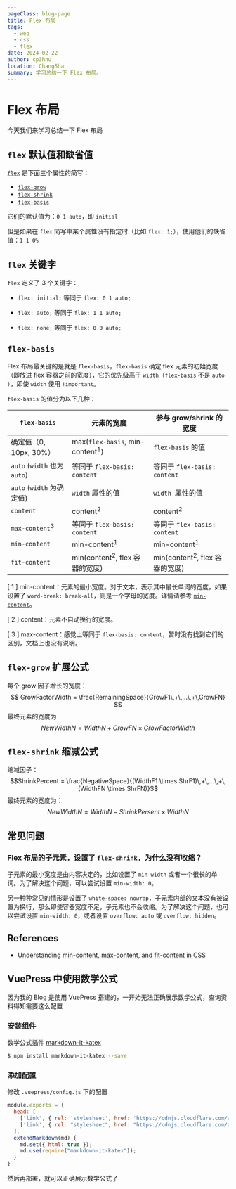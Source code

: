 ```yaml
---
pageClass: blog-page
title: Flex 布局
tags:
  - web
  - css
  - flex
date: 2024-02-22
author: cp3hnu
location: ChangSha
summary: 学习总结一下 Flex 布局。
---
```


# Flex 布局

今天我们来学习总结一下 Flex 布局

## `flex` 默认值和缺省值

[`flex`](https://developer.mozilla.org/en-US/docs/Web/CSS/flex) 是下面三个属性的简写：

- [`flex-grow`](https://developer.mozilla.org/en-US/docs/Web/CSS/flex-grow)
- [`flex-shrink`](https://developer.mozilla.org/en-US/docs/Web/CSS/flex-shrink)
- [`flex-basis`](https://developer.mozilla.org/en-US/docs/Web/CSS/flex-basis)

它们的默认值为：`0 1 auto`，即 `initial`

但是如果在 `flex` 简写中某个属性没有指定时（比如 `flex: 1;`），使用他们的缺省值：`1 1 0%`

## `flex` 关键字

`flex` 定义了 3 个关键字：

- `flex: initial;` 等同于 `flex: 0 1 auto;`

- `flex: auto;` 等同于 `flex: 1 1 auto;`

- `flex: none;` 等同于 `flex: 0 0 auto;`

## `flex-basis`

Flex 布局最关键的是就是 `flex-basis`，`flex-basis` 确定 flex 元素的初始宽度（即放进 flex 容器之前的宽度），它的优先级高于 `width`（`flex-basis` 不是 `auto` ），即使  `width` 使用 `!important`。

`flex-basis` 的值分为以下几种：

| `flex-basis`                 | 元素的宽度                                 | 参与 grow/shrink 的宽度                   |
| ---------------------------- | ------------------------------------------ | ----------------------------------------- |
| 确定值（0, 10px, 30%）       | max(`flex-basis`, min-content<sup>1</sup>) | `flex-basis` 的值                         |
| `auto` (`width` 也为 `auto`) | 等同于 `flex-basis: content`               | 等同于 `flex-basis: content`              |
| `auto` (`width` 为确定值)    | `width` 属性的值                           | `width `属性的值                          |
| `content`                    | content<sup>2</sup>                        | content<sup>2</sup>                       |
| `max-content`<sup>3</sup>    | 等同于 `flex-basis: content`               | 等同于 `flex-basis: content`              |
| `min-content`                | min-content<sup>1</sup>                    | min-content<sup>1</sup>                   |
| `fit-content`                | min(content<sup>2</sup>, flex 容器的宽度)  | min(content<sup>2</sup>, flex 容器的宽度) |

[ 1 ] min-content：元素的最小宽度。对于文本，表示其中最长单词的宽度，如果设置了 `word-break: break-all`，则是一个字母的宽度。详情请参考 [`min-content`](http://developer.mozilla.org/en-US/docs/Web/CSS/min-content)。

[ 2 ] content：元素不自动换行的宽度。

[ 3 ] max-content：感觉上等同于 `flex-basis: content`，暂时没有找到它们的区别，文档上也没有说明。


## `flex-grow` 扩展公式

每个 grow 因子增长的宽度：
$$
GrowFactorWidth = \frac{RemainingSpace}{GrowF1\,+\,...\,+\,GrowFN}
$$
最终元素的宽度为
$$
NewWidthN = WidthN + GrowFN \times GrowFactorWidth
$$

## `flex-shrink` 缩减公式

缩减因子：
$$ShrinkPercent = \frac{NegativeSpace}{(WidthF1 \times ShrF1)\,+\,...\,+\,(WidthFN \times ShrFN)}$$
最终元素的宽度为：
$$
NewWidthN = WidthN - ShrinkPersent \times WidthN
$$



## 常见问题

### Flex 布局的子元素，设置了 `flex-shrink`，为什么没有收缩？

子元素的最小宽度是由内容决定的，比如设置了 `min-width` 或者一个很长的单词。为了解决这个问题，可以尝试设置 `min-width: 0`。

另一种种常见的情形是设置了 `white-space: nowrap`，子元素内部的文本没有被设置为换行，那么即使容器宽度不足，子元素也不会收缩。为了解决这个问题，也可以尝试设置 `min-width: 0`，或者设置 `overflow: auto` 或 `overflow: hidden`。

## References

- [Understanding min-content, max-content, and fit-content in CSS](https://blog.logrocket.com/understanding-min-content-max-content-fit-content-css/)



## VuePress 中使用数学公式

因为我的 Blog 是使用 VuePress 搭建的，一开始无法正确展示数学公式，查询资料得知需要这么配置

### 安装组件

数学公式插件 [markdown-it-katex](https://github.com/waylonflinn/markdown-it-katex)

```sh
$ npm install markdown-it-katex --save
```

### 添加配置

修改 `.vuepress/config.js` 下的配置

```js
module.exports = {
  head: [
    ['link', { rel: 'stylesheet', href: 'https://cdnjs.cloudflare.com/ajax/libs/KaTeX/0.7.1/katex.min.css' }],
    ['link', { rel: "stylesheet", href: "https://cdnjs.cloudflare.com/ajax/libs/github-markdown-css/2.10.0/github-markdown.min.css" }]
  ],
  extendMarkdown(md) {
    md.set({ html: true });
    md.use(require("markdown-it-katex"));
  }
}
```

然后再部署，就可以正确展示数学公式了



